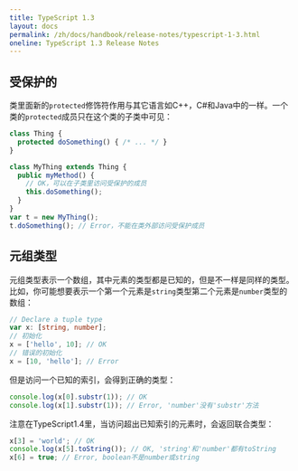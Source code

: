 ```yaml
---
title: TypeScript 1.3
layout: docs
permalink: /zh/docs/handbook/release-notes/typescript-1-3.html
oneline: TypeScript 1.3 Release Notes
---
```


## 受保护的

类里面新的`protected`修饰符作用与其它语言如C++，C\#和Java中的一样。一个类的`protected`成员只在这个类的子类中可见：

```typescript
class Thing {
  protected doSomething() { /* ... */ }
}

class MyThing extends Thing {
  public myMethod() {
    // OK，可以在子类里访问受保护的成员
    this.doSomething();
  }
}
var t = new MyThing();
t.doSomething(); // Error，不能在类外部访问受保护成员
```

## 元组类型

元组类型表示一个数组，其中元素的类型都是已知的，但是不一样是同样的类型。比如，你可能想要表示一个第一个元素是`string`类型第二个元素是`number`类型的数组：

```typescript
// Declare a tuple type
var x: [string, number];
// 初始化
x = ['hello', 10]; // OK
// 错误的初始化
x = [10, 'hello']; // Error
```

但是访问一个已知的索引，会得到正确的类型：

```typescript
console.log(x[0].substr(1)); // OK
console.log(x[1].substr(1)); // Error, 'number'没有'substr'方法
```

注意在TypeScript1.4里，当访问超出已知索引的元素时，会返回联合类型：

```typescript
x[3] = 'world'; // OK
console.log(x[5].toString()); // OK, 'string'和'number'都有toString
x[6] = true; // Error, boolean不是number或string
```

